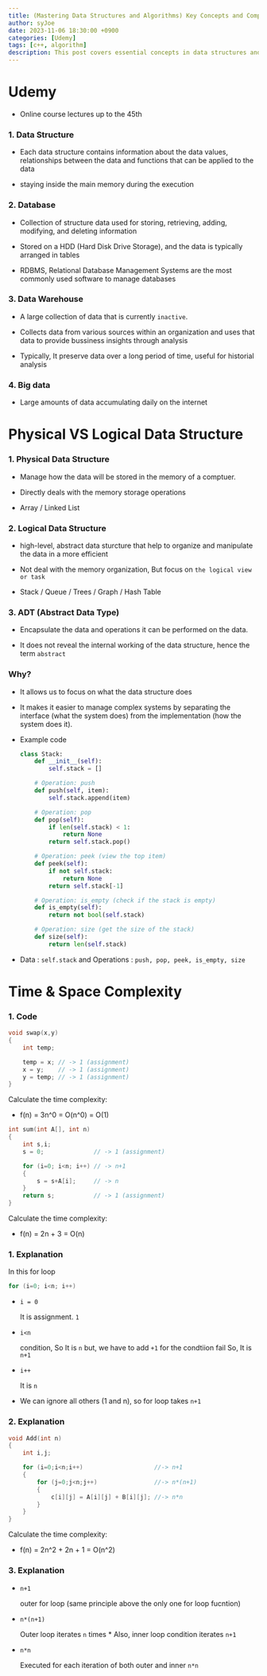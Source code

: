 ```yaml
---
title: (Mastering Data Structures and Algorithms) Key Concepts and Complexity Analysis
author: syJoe
date: 2023-11-06 18:30:00 +0900
categories: [Udemy]
tags: [c++, algorithm]
description: This post covers essential concepts in data structures and algorithms, including physical vs. logical data structures, abstract data types (ADTs), and time and space complexity analysis. Explore practical examples in Python and C++ to enhance your understanding of these foundational topics in computer science. 
---
```


# Udemy

- Online course lectures up to the 45th

### 1. **Data Structure**

- Each data structure contains information about the data values, relationships between the data and functions that can be applied to the data

- staying inside the main memory during the execution

### 2. **Database**

- Collection of structure data used for storing, retrieving, adding, modifying, and deleting information

- Stored on a HDD (Hard Disk Drive Storage), and the data is typically arranged in tables

- RDBMS, Relational Database Management Systems are the most commonly used software to manage databases

### 3. **Data Warehouse**

- A large collection of data that is currently ```inactive```. 

- Collects data from various sources within an organization and uses that data to provide bussiness insights through analysis

- Typically, It preserve data over a long period of time, useful for historial analysis

### 4. **Big data**

- Large amounts of data accumulating daily on the internet


# Physical VS Logical Data Structure

### 1. **Physical Data Structure**

- Manage how the data will be stored in the memory of a comptuer. 

- Directly deals with the memory storage operations 

- Array / Linked List

### 2. **Logical Data Structure**

- high-level, abstract data sturcture that help to organize and manipulate the data in a more efficient

- Not deal with the memory organization, But focus on ```the logical view or task```

- Stack / Queue / Trees / Graph / Hash Table

### 3. **ADT (Abstract Data Type)**

- Encapsulate the data and operations it can be performed on the data.

- It does not reveal the internal working of the data structure, hence the term ```abstract```

### **Why?**

- It allows us to focus on what the data structure does

- It makes it easier to manage complex systems by separating the interface (what the system does) from the implementation (how the system does it).

- Example code

	```python
	class Stack:
		def __init__(self):
			self.stack = []

		# Operation: push
		def push(self, item):
			self.stack.append(item)

		# Operation: pop
		def pop(self):
			if len(self.stack) < 1:
				return None
			return self.stack.pop()

		# Operation: peek (view the top item)
		def peek(self): 
			if not self.stack:
				return None
			return self.stack[-1]

		# Operation: is_empty (check if the stack is empty)
		def is_empty(self):
			return not bool(self.stack)

		# Operation: size (get the size of the stack)
		def size(self):
			return len(self.stack)
	```

- Data : ```self.stack``` and Operations : ```push, pop, peek, is_empty, size```

# Time & Space Complexity

### 1. Code

```c++
void swap(x,y)
{
	int temp;

	temp = x; // -> 1 (assignment)
	x = y;    // -> 1 (assignment)
	y = temp; // -> 1 (assignment)
}
```

Calculate the time complexity:

- f(n) = 3n^0  = O(n^0) = O(1)

```c++
int sum(int A[], int n)
{
	int s,i; 
	s = 0;              // -> 1 (assignment)

	for (i=0; i<n; i++) // -> n+1
	{
		s = s+A[i];     // -> n
	}
	return s;           // -> 1 (assignment)
}
```
Calculate the time complexity:

- f(n) = 2n + 3 = O(n)

### 1. **Explanation**

In this for loop
```c++
for (i=0; i<n; i++)
```
- ```i = 0```

	It is assignment. `1`
- ```i<n```

	condition, So It is `n` but, we have to add `+1` for the condtiion fail
	So, It is `n+1`

- ```i++```

	It is `n`

- We can ignore all others (1 and n), so for loop takes `n+1`

### 2. **Explanation**

```c++
void Add(int n)
{
	int i,j;

	for (i=0;i<n;i++) 					 //-> n+1
	{
		for (j=0;j<n;j++) 				 //-> n*(n+1)
		{
			c[i][j] = A[i][j] + B[i][j]; //-> n*n
		}
	}
}
```

Calculate the time complexity:

- f(n) = 2n^2 + 2n + 1 = O(n^2)

### 3. **Explanation**

- `n+1`

	outer for loop (same principle above the only one for loop fucntion)

- `n*(n+1)`

	Outer loop iterates `n` times * Also, inner loop condition iterates `n+1`

- `n*n`

	Executed for each iteration of both outer and inner `n*n`
